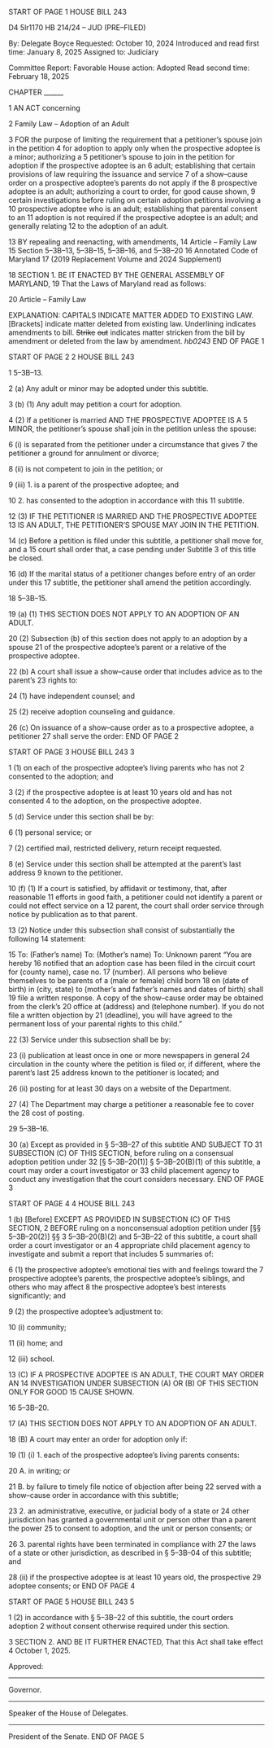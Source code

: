 START OF PAGE 1
HOUSE BILL 243

D4 5lr1170
HB 214/24 – JUD (PRE–FILED)

By: Delegate Boyce
Requested: October 10, 2024
Introduced and read first time: January 8, 2025
Assigned to: Judiciary

Committee Report: Favorable
House action: Adopted
Read second time: February 18, 2025

CHAPTER ______

1 AN ACT concerning

2 Family Law – Adoption of an Adult

3 FOR the purpose of limiting the requirement that a petitioner’s spouse join in the petition
4 for adoption to apply only when the prospective adoptee is a minor; authorizing a
5 petitioner’s spouse to join in the petition for adoption if the prospective adoptee is an
6 adult; establishing that certain provisions of law requiring the issuance and service
7 of a show–cause order on a prospective adoptee’s parents do not apply if the
8 prospective adoptee is an adult; authorizing a court to order, for good cause shown,
9 certain investigations before ruling on certain adoption petitions involving a
10 prospective adoptee who is an adult; establishing that parental consent to an
11 adoption is not required if the prospective adoptee is an adult; and generally relating
12 to the adoption of an adult.

13 BY repealing and reenacting, with amendments,
14 Article – Family Law
15 Section 5–3B–13, 5–3B–15, 5–3B–16, and 5–3B–20
16 Annotated Code of Maryland
17 (2019 Replacement Volume and 2024 Supplement)

18 SECTION 1. BE IT ENACTED BY THE GENERAL ASSEMBLY OF MARYLAND,
19 That the Laws of Maryland read as follows:

20 Article – Family Law

EXPLANATION: CAPITALS INDICATE MATTER ADDED TO EXISTING LAW.
[Brackets] indicate matter deleted from existing law.
Underlining indicates amendments to bill.
~~Strike~~ ~~out~~ indicates matter stricken from the bill by amendment or deleted from the law by
amendment. *hb0243*
END OF PAGE 1

START OF PAGE 2
2 HOUSE BILL 243

1 5–3B–13.

2 (a) Any adult or minor may be adopted under this subtitle.

3 (b) (1) Any adult may petition a court for adoption.

4 (2) If a petitioner is married AND THE PROSPECTIVE ADOPTEE IS A
5 MINOR, the petitioner’s spouse shall join in the petition unless the spouse:

6 (i) is separated from the petitioner under a circumstance that gives
7 the petitioner a ground for annulment or divorce;

8 (ii) is not competent to join in the petition; or

9 (iii) 1. is a parent of the prospective adoptee; and

10 2. has consented to the adoption in accordance with this
11 subtitle.

12 (3) IF THE PETITIONER IS MARRIED AND THE PROSPECTIVE ADOPTEE
13 IS AN ADULT, THE PETITIONER’S SPOUSE MAY JOIN IN THE PETITION.

14 (c) Before a petition is filed under this subtitle, a petitioner shall move for, and a
15 court shall order that, a case pending under Subtitle 3 of this title be closed.

16 (d) If the marital status of a petitioner changes before entry of an order under this
17 subtitle, the petitioner shall amend the petition accordingly.

18 5–3B–15.

19 (a) (1) THIS SECTION DOES NOT APPLY TO AN ADOPTION OF AN ADULT.

20 (2) Subsection (b) of this section does not apply to an adoption by a spouse
21 of the prospective adoptee’s parent or a relative of the prospective adoptee.

22 (b) A court shall issue a show–cause order that includes advice as to the parent’s
23 rights to:

24 (1) have independent counsel; and

25 (2) receive adoption counseling and guidance.

26 (c) On issuance of a show–cause order as to a prospective adoptee, a petitioner
27 shall serve the order:
END OF PAGE 2

START OF PAGE 3
HOUSE BILL 243 3

1 (1) on each of the prospective adoptee’s living parents who has not
2 consented to the adoption; and

3 (2) if the prospective adoptee is at least 10 years old and has not consented
4 to the adoption, on the prospective adoptee.

5 (d) Service under this section shall be by:

6 (1) personal service; or

7 (2) certified mail, restricted delivery, return receipt requested.

8 (e) Service under this section shall be attempted at the parent’s last address
9 known to the petitioner.

10 (f) (1) If a court is satisfied, by affidavit or testimony, that, after reasonable
11 efforts in good faith, a petitioner could not identify a parent or could not effect service on a
12 parent, the court shall order service through notice by publication as to that parent.

13 (2) Notice under this subsection shall consist of substantially the following
14 statement:

15 To: (Father’s name) To: (Mother’s name) To: Unknown parent “You are hereby
16 notified that an adoption case has been filed in the circuit court for (county name), case no.
17 (number). All persons who believe themselves to be parents of a (male or female) child born
18 on (date of birth) in (city, state) to (mother’s and father’s names and dates of birth) shall
19 file a written response. A copy of the show–cause order may be obtained from the clerk’s
20 office at (address) and (telephone number). If you do not file a written objection by
21 (deadline), you will have agreed to the permanent loss of your parental rights to this child.”

22 (3) Service under this subsection shall be by:

23 (i) publication at least once in one or more newspapers in general
24 circulation in the county where the petition is filed or, if different, where the parent’s last
25 address known to the petitioner is located; and

26 (ii) posting for at least 30 days on a website of the Department.

27 (4) The Department may charge a petitioner a reasonable fee to cover the
28 cost of posting.

29 5–3B–16.

30 (a) Except as provided in § 5–3B–27 of this subtitle AND SUBJECT TO
31 SUBSECTION (C) OF THIS SECTION, before ruling on a consensual adoption petition under
32 [§ 5–3B–20(1)] § 5–3B–20(B)(1) of this subtitle, a court may order a court investigator or
33 child placement agency to conduct any investigation that the court considers necessary.
END OF PAGE 3

START OF PAGE 4
4 HOUSE BILL 243

1 (b) [Before] EXCEPT AS PROVIDED IN SUBSECTION (C) OF THIS SECTION,
2 BEFORE ruling on a nonconsensual adoption petition under [§§ 5–3B–20(2)] §§
3 5–3B–20(B)(2) and 5–3B–22 of this subtitle, a court shall order a court investigator or an
4 appropriate child placement agency to investigate and submit a report that includes
5 summaries of:

6 (1) the prospective adoptee’s emotional ties with and feelings toward the
7 prospective adoptee’s parents, the prospective adoptee’s siblings, and others who may affect
8 the prospective adoptee’s best interests significantly; and

9 (2) the prospective adoptee’s adjustment to:

10 (i) community;

11 (ii) home; and

12 (iii) school.

13 (C) IF A PROSPECTIVE ADOPTEE IS AN ADULT, THE COURT MAY ORDER AN
14 INVESTIGATION UNDER SUBSECTION (A) OR (B) OF THIS SECTION ONLY FOR GOOD
15 CAUSE SHOWN.

16 5–3B–20.

17 (A) THIS SECTION DOES NOT APPLY TO AN ADOPTION OF AN ADULT.

18 (B) A court may enter an order for adoption only if:

19 (1) (i) 1. each of the prospective adoptee’s living parents consents:

20 A. in writing; or

21 B. by failure to timely file notice of objection after being
22 served with a show–cause order in accordance with this subtitle;

23 2. an administrative, executive, or judicial body of a state or
24 other jurisdiction has granted a governmental unit or person other than a parent the power
25 to consent to adoption, and the unit or person consents; or

26 3. parental rights have been terminated in compliance with
27 the laws of a state or other jurisdiction, as described in § 5–3B–04 of this subtitle; and

28 (ii) if the prospective adoptee is at least 10 years old, the prospective
29 adoptee consents; or
END OF PAGE 4

START OF PAGE 5
HOUSE BILL 243 5

1 (2) in accordance with § 5–3B–22 of this subtitle, the court orders adoption
2 without consent otherwise required under this section.

3 SECTION 2. AND BE IT FURTHER ENACTED, That this Act shall take effect
4 October 1, 2025.

Approved:

________________________________________________________________________________
Governor.

________________________________________________________________________________
Speaker of the House of Delegates.

________________________________________________________________________________
President of the Senate.
END OF PAGE 5